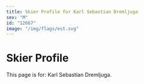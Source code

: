 ```yaml
---
title: Skier Profile for Karl Sebastian Dremljuga
sex: "M"
id: "12667"
image: "/img/flags/est.svg" 
---
```


# Skier Profile

This page is for: Karl Sebastian Dremljuga.
    